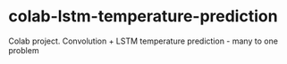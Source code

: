 # colab-lstm-temperature-prediction
Colab project. 
Convolution + LSTM temperature prediction - many to one problem
